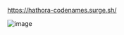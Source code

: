 https://hathora-codenames.surge.sh/

![image](https://user-images.githubusercontent.com/5400947/149680339-bcf351c5-c6b2-43c9-adc6-a97718129759.png)
